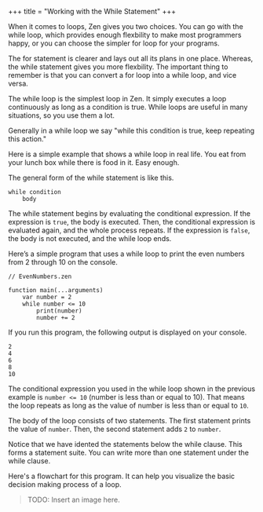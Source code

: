 +++
title = "Working with the While Statement"
+++

When it comes to loops, Zen gives you two choices. You can go with the
while loop, which provides enough flexbility to make most programmers
happy, or you can choose the simpler for loop for your programs.

The for statement is clearer and lays out all its plans in one place.
Whereas, the while statement gives you more flexbility. The important thing to
remember is that you can convert a for loop into a while loop, and vice versa.

The while loop is the simplest loop in Zen. It simply executes a loop continuously
as long as a condition is true. While loops are useful in many situations, so
you use them a lot.

Generally in a while loop we say "while this condition is true, keep repeating
this action."

Here is a simple example that shows a while loop in real life. You eat from your
lunch box while there is food in it. Easy enough.

The general form of the while statement is like this.
```
while condition
    body
```

The while statement begins by evaluating the conditional expression. If the
expression is `true`, the body is executed. Then, the conditional expression
is evaluated again, and the whole process repeats. If the expression is `false`,
the body is not executed, and the while loop ends.

Here’s a simple program that uses a while loop to print the even numbers
from 2 through 10 on the console.

```
// EvenNumbers.zen

function main(...arguments)
    var number = 2
    while number <= 10
        print(number)
        number += 2
```

If you run this program, the following output is displayed on your console.
```
2
4
6
8
10
```

The conditional expression you used in the while loop shown in the previous
example is `number <= 10` (number is less than or equal to 10).
That means the loop repeats as long as the value of number is less
than or equal to `10`.

The body of the loop consists of two statements. The first statement prints the
value of `number`. Then, the second statement adds `2` to `number`.

Notice that we have idented the statements below the while clause. This forms a
statement suite. You can write more than one statement under the while clause.

Here's a flowchart for this program. It can help you visualize the basic decision
making process of a loop.

> TODO: Insert an image here.